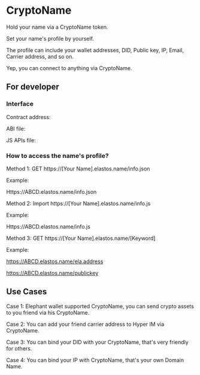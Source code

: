 # CryptoName

Hold your name via a CryptoName token.

Set your name's profile by yourself.

The profile can include your wallet addresses, DID, Public key, IP, Email, Carrier address, and so on.

Yep, you can connect to anything via CryptoName.



## For developer

### Interface

Contract address: 

ABI file:

JS APIs file: 

### How to access the name's profile?

Method 1: GET https://[Your Name].elastos.name/info.json

Example:

Https://ABCD.elastos.name/info.json



Method 2: Import https://[Your Name].elastos.name/info.js

Example:

Https://ABCD.elastos.name/info.js



Method 3: GET https://[Your Name].elastos.name/[Keyword]

Example: 

https://ABCD.elastos.name/ela.address

https://ABCD.elastos.name/publickey



## Use Cases

Case 1: Elephant wallet supported CryptoName, you can send crypto assets to you friend via his CryptoName.



Case 2: You can add your friend carrier address to Hyper IM via CryptoName.



Case 3: You can bind your DID with your CryptoName, that's very friendly for others.



Case 4: You can bind your IP with CryptoName, that's your own Domain Name.